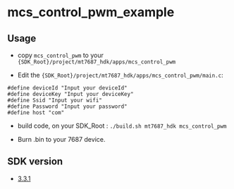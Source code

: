 # mcs_control_pwm_example

## Usage

* copy `mcs_control_pwm` to your `{SDK_Root}/project/mt7687_hdk/apps/mcs_control_pwm`

* Edit the `{SDK_Root}/project/mt7687_hdk/apps/mcs_control_pwm/main.c`:

```
#define deviceId "Input your deviceId"
#define deviceKey "Input your deviceKey"
#define Ssid "Input your wifi"
#define Password "Input your password"
#define host "com"

```

* build code, on your SDK_Root : `./build.sh mt7687_hdk mcs_control_pwm`

* Burn .bin to your 7687 device.

## SDK version

* [3.3.1](https://cdn.mediatek.com/download_page/index.html?platform=RTOS&version=v3.3.1&filename=LinkIt_SDK_V3.3.1_public.tar.gz)